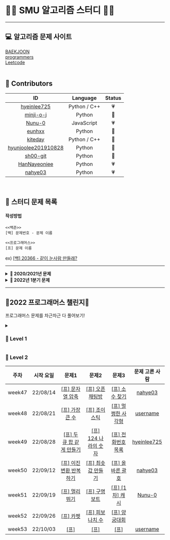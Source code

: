 # 👨‍💻 SMU 알고리즘 스터디 👩‍💻
---

## 💻 알고리즘 문제 사이트 
[BAEKJOON](https://www.acmicpc.net/)  
[programmers](https://programmers.co.kr/learn/challenges?tab=all_challenges)  
[Leetcode](https://leetcode.com/problemset/all/)  
<br>

## 💖 Contributors
ID|Language|Status
:---:|:---:|:---:
[hyeinlee725](https://github.com/hyeinlee725)|Python / C++|💗
[minji-o-j](https://github.com/minji-o-j)|Python|🖤
[Nunu-0](https://github.com/Nunu-0)|JavaScript |💗
[eunhxx](https://github.com/eunhxx)|Python|🖤
[kiteday](https://github.com/kiteday)|Python / C++|🖤
[hyunjoolee201910828](https://github.com/hyunjoolee201910828)|Python|🖤
[sh00-git](https://github.com/sh00-git)|Python|🖤
[HanNayeoniee](https://github.com/HanNayeoniee)|Python|💗
[nahye03](https://github.com/nahye03)|Python|💗
<br>

## 🌟 스터디 문제 목록
#### 작성방법
```
<<백준>>
[백] 문제번호 - 문제 이름

<<프로그래머스>>
[프] 문제 이름
``````
ex)
[[백] 20366 - 같이 눈사람 만들래?](https://www.acmicpc.net/problem/20366)

---
<details>
  <summary><b> 📝 2020/2021년 문제 </b></summary>
  <div markdown="1">
  <br>
    
  주차|시작 요일|문제1|문제2|문제3|문제 고른 사람
  :---:|:---:|:---:|:---:|:---:|:---:
  week1|20/12/28|[[백] 10844 - 쉬운 계단 수](https://www.acmicpc.net/problem/10844)|[[백] 11057 - 오르막 수](https://www.acmicpc.net/problem/11057)|[[백] 16678 - 모독](https://www.acmicpc.net/problem/16678)|
  week2|21/01/04|[[백] 11047 - 동전0](https://www.acmicpc.net/problem/11047)|[[백] 7576 - 토마토](https://www.acmicpc.net/problem/7576)|[[백] 12865 - 평범한 배낭](https://www.acmicpc.net/problem/12865)|[Nunu-0](https://github.com/Nunu-0)
  week3|21/01/11|[[백] 18113 - 그르다 김가놈](https://www.acmicpc.net/problem/18113)|[[백] 20302 - 민트 초코](https://www.acmicpc.net/problem/20302)|[[백] 17951 - 흩날리는 시험지 속에서 내 평점이 느껴진거야](https://www.acmicpc.net/problem/17951)|[minji-o-j](https://github.com/minji-o-j)
  week4|21/01/18|[[백] 1012 - 유기농 배추](https://www.acmicpc.net/problem/1012)|[[백] 1697 - 숨바꼭질](https://www.acmicpc.net/problem/1697)|[[백] 1089 - 스타트링크 타워](https://www.acmicpc.net/problem/1089)|[hyeinlee725](https://github.com/hyeinlee725)
  week5|21/01/25|[[백] 11501 - 주식](https://www.acmicpc.net/problem/11501)|[[백] 19598 - 최소 회의실 개수](https://www.acmicpc.net/problem/19598)|[[백] 1756 - 피자 굽기](https://www.acmicpc.net/problem/1756)|[eunhxx](https://github.com/eunhxx)
  week6|21/02/01|[[백] 2168 - 타일 위의 대각선](https://www.acmicpc.net/problem/2168)|[[백] 5911 - 선물](https://www.acmicpc.net/problem/5911)|[[백] 9177 - 단어 섞기](https://www.acmicpc.net/problem/9177)|[Nunu-0](https://github.com/Nunu-0)
  week7|21/02/08|[[백] 2617 - 구슬 찾기](https://www.acmicpc.net/problem/2617)|[[백] 2981 - 검문](https://www.acmicpc.net/problem/2981)|[[백] 9252 - LCS 2](https://www.acmicpc.net/problem/9252)|[minji-o-j](https://github.com/minji-o-j)
  week8|21/02/15|[[백] 6588 - 골드바흐의 추측](https://www.acmicpc.net/problem/6588)|[[백] 2011 - 암호코드](https://www.acmicpc.net/problem/2011)|[[백] 17471 - 게리맨더링](https://www.acmicpc.net/problem/17471)|[hyeinlee725](https://github.com/hyeinlee725)  
  week9|21/03/01|[[백] 3190 - 뱀](https://www.acmicpc.net/problem/3190)| x | x |[Nunu-0](https://github.com/Nunu-0)
  week10|21/03/08|[[백] 15954 - 인형들](https://www.acmicpc.net/problem/15954)|x|x|[minji-o-j](https://github.com/minji-o-j)
  week11|21/03/15|[[백] 2343 - 기타 레슨](https://www.acmicpc.net/problem/2343)|x|x|[hyeinlee725](https://github.com/hyeinlee725)
  week12|21/03/22|[[백] 16953 - A → B](https://www.acmicpc.net/problem/16953)| x | x |[Nunu-0](https://github.com/Nunu-0)
  week13|21/03/29|[[백] 20922 - 겹치는 건 싫어](https://www.acmicpc.net/problem/20922)|x|x|[minji-o-j](https://github.com/minji-o-j)
  week14|21/04/05|[[백] 5567 - 결혼식](https://www.acmicpc.net/problem/5567)|x|x|[Nunu-0](https://github.com/Nunu-0)
  week15|21/05/03|[[백] 20946 - 합성인수분해](https://www.acmicpc.net/problem/20946)|x|x|[minji-o-j](https://github.com/minji-o-j)
  week16|21/05/10|[[백] 1034 - 램프](https://www.acmicpc.net/problem/1034)|x|x|[hyeinlee725](https://github.com/hyeinlee725)
  week17|21/05/17|[[백] 1241 - 머리톡톡](https://www.acmicpc.net/problem/1241)|x|x|[eunhxx](https://github.com/eunhxx)
  week18|21/05/24|[[백] 17265 - 나의 인생에는 수학과 함께](https://www.acmicpc.net/problem/17265)|x|x|[Nunu-0](https://github.com/Nunu-0)
  week19|21/06/28|[[프] 타겟 넘버](https://programmers.co.kr/learn/courses/30/lessons/43165)|[[프] 삼각 달팽이](https://programmers.co.kr/learn/courses/30/lessons/68645)|[[프] 스킬 트리](https://programmers.co.kr/learn/courses/30/lessons/49993)|[minji-o-j](https://github.com/minji-o-j)
  week20|21/07/05|[[백] 17298 - 오큰수](https://www.acmicpc.net/problem/17298)|[[백] 10589 - 마법의 체스판](https://www.acmicpc.net/problem/10589)|[[프] 위장](https://programmers.co.kr/learn/courses/30/lessons/42578)|[hyeinlee725](https://github.com/hyeinlee725)
  week21|21/07/12|[[백] 9024 - 두 수의 합](https://www.acmicpc.net/problem/9024)|[[프] 숫자 문자열과 영단어](https://programmers.co.kr/learn/courses/30/lessons/81301)|[[프] 땅따먹기](https://programmers.co.kr/learn/courses/30/lessons/12913)|[Nunu-0](https://github.com/Nunu-0)
  week22|21/07/19|[[프] 더 맵게](https://programmers.co.kr/learn/courses/30/lessons/42626)|[[프] 오픈채팅방](https://programmers.co.kr/learn/courses/30/lessons/42888)|[[프] 가사 검색](https://programmers.co.kr/learn/courses/30/lessons/60060)|[minji-o-j](https://github.com/minji-o-j)
  week23|21/07/26|[[프] 프린터](https://programmers.co.kr/learn/courses/30/lessons/42587)|[[프] 거리두기 확인하기](https://programmers.co.kr/learn/courses/30/lessons/81302)|[[백] 1922 - 네트워크 연결](https://www.acmicpc.net/problem/1922)|[hyeinlee725](https://github.com/hyeinlee725)
  week24|21/08/02|[[프] 1주차](https://programmers.co.kr/learn/courses/30/lessons/82612)|[[프] 자물쇠와 열쇠](https://programmers.co.kr/learn/courses/30/lessons/60059)|[[프] 징검다리 건너기](https://programmers.co.kr/learn/courses/30/lessons/64062)|[Nunu-0](https://github.com/Nunu-0)
  week25|21/08/09|[[프] 방금그곡](https://programmers.co.kr/learn/courses/30/lessons/17683)|[[프] 경주로 건설](https://programmers.co.kr/learn/courses/30/lessons/67259)|x|[minji-o-j](https://github.com/minji-o-j)
  week26|21/08/16|[[프] 문자열 압축](https://programmers.co.kr/learn/courses/30/lessons/60057)|[[프] 셔틀버스](https://programmers.co.kr/learn/courses/30/lessons/17678)|x|[hyeinlee725](https://github.com/hyeinlee725)
  week27|21/08/23|[[프][카카오 인턴] 보석 쇼핑](https://programmers.co.kr/learn/courses/30/lessons/67258)|[[프]스티커 모으기(2)](https://programmers.co.kr/learn/courses/30/lessons/12971)|x|[Nunu-0](https://github.com/Nunu-0)
  week28|21/08/30|[[프] 4주차](https://programmers.co.kr/learn/courses/30/lessons/84325)|[[프] 뉴스 클러스터링](https://programmers.co.kr/learn/courses/30/lessons/17677)|x|[minji-o-j](https://github.com/minji-o-j)
  week29|21/09/06|[[프] 수식 최대화](https://programmers.co.kr/learn/courses/30/lessons/67257)|x|x|[hyeinlee725](https://github.com/hyeinlee725)
  week30|21/09/13|[[프] 튜플](https://programmers.co.kr/learn/courses/30/lessons/64065)|x|x|[Nunu-0](https://github.com/Nunu-0)
  week31|21/09/20|[[백] 2차원 배열의 합](https://www.acmicpc.net/problem/2167)|[[백] 시험 감독](https://www.acmicpc.net/problem/13458)|[[백] 근손실](https://www.acmicpc.net/problem/18429)|[minji-o-j](https://github.com/minji-o-j)
  week32|21/09/27|[[프] 키패드 누르기](https://programmers.co.kr/learn/courses/30/lessons/67256)|[[백] 퇴사](https://www.acmicpc.net/problem/14501)|x|[hyeinlee725](https://github.com/hyeinlee725)
  week33|21/10/05|[[백] 집으로](https://www.acmicpc.net/problem/1069)|[[백] 다이아몬드 광산](https://www.acmicpc.net/problem/1028)|[[백] 스도쿠](https://www.acmicpc.net/problem/2580)|[kiteday](https://github.com/kiteday)
  </div>
</details>
<details>
  <summary><b> 📝 2022년 1분기 문제 </b></summary> 
  <div markdown="1">
  <br>

주차|시작 요일|문제1|문제2|문제3|문제 고른 사람
:---:|:---:|:---:|:---:|:---:|:---:
week34|22/02/07|[[프] 크레인 인형뽑기 ](https://programmers.co.kr/learn/courses/30/lessons/64061)|x|x|[Nunu-0](https://github.com/Nunu-0)
week35|22/02/14|[[프] 멀쩡한 사각형](https://programmers.co.kr/learn/courses/30/lessons/62048)|[[프] 입국심사](https://programmers.co.kr/learn/courses/30/lessons/43238)|x|[Nunu-0](https://github.com/Nunu-0)
week36|22/02/28|[[프] 소수찾기](https://programmers.co.kr/learn/courses/30/lessons/42839)|[[프] H-Index](https://programmers.co.kr/learn/courses/30/lessons/42747)|x|[hyeinlee725](https://github.com/hyeinlee725)

  </div>
</details>

-----

## 💃2022 프로그래머스 챌린지💃
프로그래머스 문제를 차근차근 다 풀어보기! 
<details>
  <summary><h3> 🌱 Level 1 </h3></summary>
  <div markdown="1">
  <br>
  
  주차|시작 요일|월|화|수|목|금|문제 고른 사람
:-:|:-:|:---:|:---:|:---:|:---:|:---:|:-:
week37|22/06/06|[[프] 크레인 인형뽑기 ](https://programmers.co.kr/learn/courses/30/lessons/64061)|x|[[프] 신고 결과 받기](https://programmers.co.kr/learn/courses/30/lessons/92334)|[[프] 로또의 최고 순위와 최저 순위](https://programmers.co.kr/learn/courses/30/lessons/77484)|x|[Nunu-0](https://github.com/Nunu-0)
week38|22/06/13|[[프] 음양 더하기](https://programmers.co.kr/learn/courses/30/lessons/76501)|[[프] 없는 숫자 더하기]( https://programmers.co.kr/learn/courses/30/lessons/86051)|[[프] 부족한 금액 계산하기](https://programmers.co.kr/learn/courses/30/lessons/82612)|[[프] 숫자 문자열과 영단어](https://programmers.co.kr/learn/courses/30/lessons/81301)|[[프] 신규 아이디 추천](https://programmers.co.kr/learn/courses/30/lessons/72410)|[Nunu-0](https://github.com/Nunu-0)
week39|22/06/20|[[프] 내적](https://programmers.co.kr/learn/courses/30/lessons/70128)|[[프] 소수 만들기](https://programmers.co.kr/learn/courses/30/lessons/12977)|[[프] 완주하지 못한 선수](https://programmers.co.kr/learn/courses/30/lessons/42576)|[[프] 체육복](https://programmers.co.kr/learn/courses/30/lessons/42862)|[[프] 실패율](https://programmers.co.kr/learn/courses/30/lessons/42889)|[Nunu-0](https://github.com/Nunu-0)
week40|22/06/27|[[프] 키패드 누르기 ](https://programmers.co.kr/learn/courses/30/lessons/67256)|[[프] k번째수](https://programmers.co.kr/learn/courses/30/lessons/42748)|[[프] 모의고사 ](https://programmers.co.kr/learn/courses/30/lessons/42840)|[[프] 3진법 뒤집기](https://programmers.co.kr/learn/courses/30/lessons/68935)|[[프] 예산 ](https://programmers.co.kr/learn/courses/30/lessons/12982)|[nahye03](https://github.com/nahye03)
week41|22/07/04|[[프] 2016년](https://programmers.co.kr/learn/courses/30/lessons/12901)|[[프] 하샤드 수](https://programmers.co.kr/learn/courses/30/lessons/12947)|[[프] 폰켓몬](https://programmers.co.kr/learn/courses/30/lessons/1845)|[[프] 신규 아이디 추천](https://programmers.co.kr/learn/courses/30/lessons/72410)|[[프] 신고 결과 받기](https://programmers.co.kr/learn/courses/30/lessons/92334)|[hyeinlee725](https://github.com/hyeinlee725)
week42|22/07/11|[[프] 다트 게임](https://school.programmers.co.kr/learn/courses/30/lessons/17682)|[[프] 최소직사각형](https://school.programmers.co.kr/learn/courses/30/lessons/86491)|[[프] 비밀지도](https://school.programmers.co.kr/learn/courses/30/lessons/17681)|[[프] 약수의 개수와 덧셈](https://school.programmers.co.kr/learn/courses/30/lessons/77884)|[[프] 두 개 뽑아서 더하기](https://school.programmers.co.kr/learn/courses/30/lessons/68644)|[HanNayeoniee](https://github.com/HanNayeoniee)
week43|22/07/18|[[프] 핸드폰 번호 가리기](https://school.programmers.co.kr/learn/courses/30/lessons/12948)|[[프] 문자열 다루기 기본](https://school.programmers.co.kr/learn/courses/30/lessons/12918)|[[프] 이상한 문자 만들기](https://school.programmers.co.kr/learn/courses/30/lessons/12930)|[[프] 직사각형 별찍기](https://school.programmers.co.kr/learn/courses/30/lessons/12969?language=javascript)|[[프] 같은 숫자는 싫어](https://school.programmers.co.kr/learn/courses/30/lessons/12906)|[Nunu-0](https://github.com/Nunu-0)
week44|22/07/25|[[프] x만큼 간격이 있는 n개의 숫자](https://school.programmers.co.kr/learn/courses/30/lessons/12954)|[[프] 가운데 글자 가져오기](https://school.programmers.co.kr/learn/courses/30/lessons/12903)|[[프] 나머지가 1이 되는 수 찾기](https://school.programmers.co.kr/learn/courses/30/lessons/87389)|[[프] 서울에서 김서방 찾기](https://school.programmers.co.kr/learn/courses/30/lessons/12919)|[[프] 문자열 내 마음대로 정렬하기](https://school.programmers.co.kr/learn/courses/30/lessons/12915)|[nahye03](https://github.com/nahye03)
week45|22/08/01|[[프] 두 정수 사이의 합](https://school.programmers.co.kr/learn/courses/30/lessons/12912)|[[프] 문자열 내 p와 y의 개수](https://school.programmers.co.kr/learn/courses/30/lessons/12916)|[[프] 문자열 내림차순으로 배치하기](https://school.programmers.co.kr/learn/courses/30/lessons/12917)|[[프] 수박수박수박수박수박수?](https://school.programmers.co.kr/learn/courses/30/lessons/12922)|[[프] 나누어 떨어지는 숫자 배열](https://school.programmers.co.kr/learn/courses/30/lessons/12910)|[hyeinlee725](https://github.com/hyeinlee725)
week46|22/08/07|[[프] 핸드폰 번호 가리기](https://school.programmers.co.kr/learn/courses/30/lessons/12948)|[[프] 제일 작은 수 제거하기](https://school.programmers.co.kr/learn/courses/30/lessons/12935)|[[프] 시저 암호](https://school.programmers.co.kr/learn/courses/30/lessons/12926)|[[프] 자연수 뒤집어 배열로 만들기](https://school.programmers.co.kr/learn/courses/30/lessons/12932)|[[프] 소수 찾기](https://school.programmers.co.kr/learn/courses/30/lessons/12921)|[Nunu-0](https://github.com/Nunu-0)
week47|22/08/14|[[프] 문자열을 정수로 바꾸기](https://school.programmers.co.kr/learn/courses/30/lessons/12925)|[[프] 약수의 합](https://school.programmers.co.kr/learn/courses/30/lessons/12928)|[[프] 정수 내림차순으로 배치하기](https://school.programmers.co.kr/learn/courses/30/lessons/12933)|[[프] 정수 제곱근 판별](https://school.programmers.co.kr/learn/courses/30/lessons/12934)|[[프] 짝수와 홀수](https://school.programmers.co.kr/learn/courses/30/lessons/12937)|[Nunu-0](https://github.com/Nunu-0)
week48|22/08/21|[[프] 자릿수 더하기](https://school.programmers.co.kr/learn/courses/30/lessons/12931)|[[프] 최대공약수와 최소공배수](https://school.programmers.co.kr/learn/courses/30/lessons/12940)|[[프] 콜라츠 추측](https://school.programmers.co.kr/learn/courses/30/lessons/12943)|[[프] 평균 구하기](https://school.programmers.co.kr/learn/courses/30/lessons/12944)|[[프]행렬의 덧셈](https://school.programmers.co.kr/learn/courses/30/lessons/12950)|[Nunu-0](https://github.com/Nunu-0)
  </div>
</details>

### 🥚 Level 2
주차|시작 요일|문제1|문제2|문제3|문제 고른 사람
:-:|:-:|:---:|:---:|:---:|:-:
week47|22/08/14|[[프] 문자열 압축](https://school.programmers.co.kr/learn/courses/30/lessons/60057)|[[프] 오픈채팅방](https://school.programmers.co.kr/learn/courses/30/lessons/42888)|[[프] 소수 찾기](https://school.programmers.co.kr/learn/courses/30/lessons/42839)|[nahye03](https://github.com/nahye03)
week48|22/08/21|[[프] 가장 큰 수](https://school.programmers.co.kr/learn/courses/30/lessons/42746)|[[프] 조이스틱](https://school.programmers.co.kr/learn/courses/30/lessons/42860)|[[프] 멀쩡한 사각형](https://school.programmers.co.kr/learn/courses/30/lessons/62048)|[username](https://github.com/username)
week49|22/08/28|[[프] 두 큐 합 같게 만들기](https://school.programmers.co.kr/learn/courses/30/lessons/118667)|[[프] 124 나라의 숫자](https://school.programmers.co.kr/learn/courses/30/lessons/12899)|[[프] 전화번호 목록](https://school.programmers.co.kr/learn/courses/30/lessons/42577)|[hyeinlee725](https://github.com/hyeinlee725)
week50|22/09/12|[[프] 이진 변환 반복하기](https://school.programmers.co.kr/learn/courses/30/lessons/70129)|[[프] 최솟값 만들기](https://school.programmers.co.kr/learn/courses/30/lessons/12941)|[[프] 올바른 괄호](https://school.programmers.co.kr/learn/courses/30/lessons/12909)|[nahye03](https://github.com/nahye03)
week51|22/09/19|[[프] 멀리 뛰기](https://school.programmers.co.kr/learn/courses/30/lessons/12914)|[[프] 구명보트](https://school.programmers.co.kr/learn/courses/30/lessons/42885)|[[프] [1차] 캐시](https://school.programmers.co.kr/learn/courses/30/lessons/17680)|[Nunu-0](https://github.com/Nunu-0)
week52|22/09/26|[[프] 카펫](https://school.programmers.co.kr/learn/courses/30/lessons/42842)|[[프] 피보나치 수](https://school.programmers.co.kr/learn/courses/30/lessons/12945)|[[프] 양궁대회](https://school.programmers.co.kr/learn/courses/30/lessons/92342)||[hyeinlee725](https://github.com/hyeinlee725)
week53|22/10/03|[[프] ]()|[[프] ]()|[[프] ]()|[username](https://github.com/username)


<!-- 🐣🐥🐓
<details>
  <summary><h3> 토글 생성 </h3></summary> 
  <div markdown="1">
  <br>
  </div>
</details> -->
